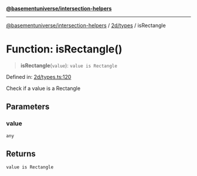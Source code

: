 [**@basementuniverse/intersection-helpers**](../../../README.md)

***

[@basementuniverse/intersection-helpers](../../../README.md) / [2d/types](../README.md) / isRectangle

# Function: isRectangle()

> **isRectangle**(`value`): `value is Rectangle`

Defined in: [2d/types.ts:120](https://github.com/basementuniverse/intersection-helpers/blob/d942e5cf9ee51dc3854d6fbfe1d84a7ecd83c1ca/src/2d/types.ts#L120)

Check if a value is a Rectangle

## Parameters

### value

`any`

## Returns

`value is Rectangle`
